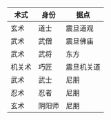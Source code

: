 | 术式 | 身份 | 据点 |
| ---- | ---- | ---- |
| 玄术 | 道士 | 震旦道观 |
| 武术 | 武僧 | 震旦佛庙 |
| 武术 | 武将 | 东方 |
| 机关术 | 巧匠 | 震旦机关道 |
| 武术 | 武士 | 尼朋 | 
| 忍术 | 忍者 | 尼朋 |
| 玄术 | 阴阳师 | 尼朋 |